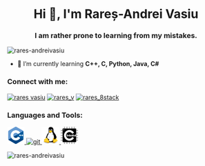<h1 align="center">Hi 👋, I'm Rareș-Andrei Vasiu</h1>
<h3 align="center">I am rather prone to learning from my mistakes.</h3>

<p align="left"> <img src="https://komarev.com/ghpvc/?username=rares-andreivasiu&label=Profile%20views&color=0e75b6&style=flat" alt="rares-andreivasiu" /> </p>

- 🌱 I’m currently learning **C++, C, Python, Java, C#**

<h3 align="left">Connect with me:</h3>
<p align="left">
<a href="https://stackoverflow.com/users/rares vasiu" target="blank"><img align="center" src="https://raw.githubusercontent.com/rahuldkjain/github-profile-readme-generator/master/src/images/icons/Social/stack-overflow.svg" alt="rares vasiu" height="30" width="40" /></a>
<a href="https://codeforces.com/profile/rares_v" target="blank"><img align="center" src="https://raw.githubusercontent.com/rahuldkjain/github-profile-readme-generator/master/src/images/icons/Social/codeforces.svg" alt="rares_v" height="30" width="40" /></a>
<a href="https://www.leetcode.com/rares_8stack" target="blank"><img align="center" src="https://raw.githubusercontent.com/rahuldkjain/github-profile-readme-generator/master/src/images/icons/Social/leet-code.svg" alt="rares_8stack" height="30" width="40" /></a>
</p>

<h3 align="left">Languages and Tools:</h3>
<p align="left"> 
  <a href="https://www.w3schools.com/cpp/" target="_blank" rel="noreferrer"> 
    <img src="https://raw.githubusercontent.com/devicons/devicon/master/icons/cplusplus/cplusplus-original.svg" alt="cplusplus" width="40" height="40"/>
  </a>
  
  <a href="https://git-scm.com/" target="_blank" rel="noreferrer">
    <img src="https://www.vectorlogo.zone/logos/git-scm/git-scm-icon.svg" alt="git" width="40" height="40"/> 
  </a> 
  
  <a href="https://www.linux.org/" target="_blank" rel="noreferrer"> 
    <img src="https://raw.githubusercontent.com/devicons/devicon/master/icons/linux/linux-original.svg" alt="linux" width="40" height="40"/> 
  </a> 
  
  <a href="https://www.javatpoint.com/embedded-system-c-programming" target="_blank" rel="noreferrer"> 
    <img src="https://github.com/devicons/devicon/blob/master/icons/embeddedc/embeddedc-original-wordmark.svg" alt="embeddedC" width="40" height="40"/>
  </a>
  
</p>

<p>
  <img align="center" src="https://github-readme-streak-stats.herokuapp.com/?user=rares-andreivasiu&" alt="rares-andreivasiu" padding = 10px/>
</p>
